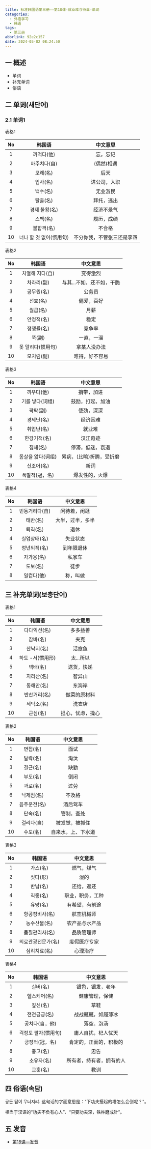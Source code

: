 ```yaml
---
title: 标准韩国语第三册——第18课-就业难与待业-单词
categories:
  - 外语学习
  - 韩语
tags:
  - 第三册
abbrlink: 92e2c157
date: 2024-05-02 08:24:50
---
```

## 一 概述

* 单词
* 补充单词
* 俗语

<!--more-->

## 二  单词(새단어)

### 2.1 单词1

表格1

|  No  |         韩国语          |          中文意思          |
| :--: | :---------------------: | :------------------------: |
|  1   |       까먹다(他)        |          忘，忘记          |
|  2   |      마주치다(自)       |         (偶然)相遇         |
|  3   |        모레(名)         |            后天            |
|  4   |        입사(名)         |        进公司，入职        |
|  5   |        백수(名)         |          无业游民          |
|  6   |        탈출(名)         |         拜托，逃出         |
|  7   |      경제 불황(名)      |         经济不景气         |
|  8   |        스펙(名)         |         履历，成绩         |
|  9   |       불합격(名)        |           不合格           |
|  10  | 너나 할 겻 없이(惯用句) | 不分你我，不管张三还是李四 |

表格2

|  No  |      韩国语       |         中文意思          |
| :--: | :---------------: | :-----------------------: |
|  1   |  치열해 지다(自)  |         变得激烈          |
|  2   |    차라리(副)     | 与其...不如，还不如，干脆 |
|  3   |    공무원(名)     |          公务员           |
|  4   |     선호(名)      |        偏爱，喜好         |
|  5   |     월급(名)      |           月薪            |
|  6   |    안정적(名)     |           稳定            |
|  7   |    졍쟁률(名)     |          竞争率           |
|  8   |      쭉(副)       |        一直，一溜         |
|  9   | 못 말리다(惯用句) |       拿某人没办法        |
|  10  |    모처럼(副)     |      难得，好不容易       |

表格3

|  No  |      韩国语       |         中文意思         |
| :--: | :---------------: | :----------------------: |
|  1   |    끼우다(他)     |        捎带，加进        |
|  2   |  기를 넣다(词组)  |     鼓励，打起，加油     |
|  3   |     팍팍(副)      |        使劲，深深        |
|  4   |    경제난(名)     |         经济困难         |
|  5   |    취업난(名)     |          就业难          |
|  6   |   한강기적(名)    |         汉江奇迹         |
|  7   |     침체(名)      |     停滞，低迷，衰退     |
|  8   | 몸살을 앓다(词组) | 累病，(比喻)折腾，受折磨 |
|  9   |    신조어(名)     |           新词           |
|  10  |  푹발적(冠，名)   |      爆发性的，火爆      |

表格4

|  No  |     韩国语     |     中文意思     |
| :--: | :------------: | :--------------: |
|  1   | 빈동거리다(自) |   闲待着，闲逛   |
|  2   |    태반(名)    | 大半，过半，多半 |
|  3   |    퇴직(名)    |       退休       |
|  4   |  실업상태(名)  |     失业状态     |
|  5   |  정년되직(名)  |    到年限退休    |
|  6   |   자가용(名)   |      私家车      |
|  7   |    도보(名)    |       徒步       |
|  8   |   일컫다(他)   |     称，叫做     |

## 三 补充单词(보충단어)

表格1

|  No  |      韩国语      |     中文意思     |
| :--: | :--------------: | :--------------: |
|  1   |   다다익선(名)   |     多多益善     |
|  2   |     잠바(名)     |       夹克       |
|  3   |    산낙지(名)    |      活章鱼      |
|  4   | 하도 -서(惯用形) |    太...所以     |
|  5   |     택배(名)     |    送货，快递    |
|  6   |    지리산(名)    |      智异山      |
|  7   |    동해안(名)    |      东海岸      |
|  8   |   반찬거리(名)   |   做菜的原材料   |
|  9   |    세탁소(名)    |      洗衣店      |
|  10  |     근심(名)     | 担心，忧虑，操心 |

表格2

|  No  |    韩国语    |      中文意思      |
| :--: | :----------: | :----------------: |
|  1   |   면접(名)   |        面试        |
|  2   |   탈락(名)   |        淘汰        |
|  3   |   결근(名)   |        缺勤        |
|  4   |   부도(名)   |        倒闭        |
|  5   |   과로(名)   |        过劳        |
|  6   |  낙제점(名)  |       不及格       |
|  7   | 음주운전(名) |      酒后驾车      |
|  8   |   단속(名)   |     管制，查处     |
|  9   |  걸리다(自)  |   被发觉，被抓住   |
|  10  |   수도(名)   | 自来水，上、下水道 |

表格3

|  No  |       韩国语       |     中文意思     |
| :--: | :----------------: | :--------------: |
|  1   |      가스(名)      |    燃气，煤气    |
|  2   |      젖다(形)      |       湿的       |
|  3   |      반납(名)      |    还给，返还    |
|  4   |      직종(名)      | 职业，职务，工种 |
|  5   |      유망(名)      |  有希望，有前途  |
|  6   |   항공정비사(名)   |    航空机械师    |
|  7   |    농수산물(名)    |  农产品与水产品  |
|  8   |   품질관리사(名)   |    品质管理师    |
|  9   | 의료관광전문가(名) |   度假医疗专家   |
|  10  |    심리치료(名)    |     心理治疗     |

表格4

|  No  |       韩国语        |         中文意思         |
| :--: | :-----------------: | :----------------------: |
|  1   |      실버(名)       |     银色，银发，老年     |
|  2   |    헬스케어(名)     |      健康管理，保健      |
|  3   |      짚신(名)       |           草鞋           |
|  4   |    전전긍긍(名)     |    战战兢兢，如履薄冰    |
|  5   |   공치다(自，他)    |        落空，泡汤        |
|  6   | 걱정도 팔자(惯用句) |    庸人自扰，杞人忧天    |
|  7   |   긍정적(冠，名)    |  肯定的，正面的，积极的  |
|  8   |      충고(名)       |           忠告           |
|  9   |     소유자(名)      | 所有者，持有者，拥有的人 |
|  10  |      교훈(名)       |           教训           |

## 四 俗语(속담)

공든 탑이 무너지랴. 这句话的字面意思是："下功夫搭起的塔怎么会倒呢？"。

相当于汉语的“功夫不负有心人”、“只要功夫深，铁杵磨成针”。

## 五 发音

* [第18课—发音][1]


[1]:https://biz.cli.im/Pcview?name=https%3A%2F%2Fbiz.cli.im%2Ftest%2FDH388532%3Fcoding%3DHailqx%26qrurl%3Dhttp%253A%252F%252Fqr31.cn%252FHailqx%26gtype%3D2&time=1